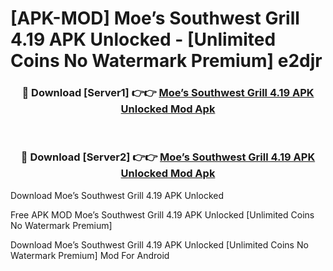 # [APK-MOD] Moe’s Southwest Grill 4.19 APK Unlocked - [Unlimited Coins No Watermark Premium] e2djr



<div align="center">
<h3>🔴 Download [Server1] 👉👉 <a href="https://momento.my/?title=Moe’s_Southwest_Grill_4.19_APK_Unlocked">Moe’s Southwest Grill 4.19 APK Unlocked Mod Apk</a></h3><br>

<h3>🔴 Download [Server2] 👉👉 <a href="https://momento.my/?title=Moe’s_Southwest_Grill_4.19_APK_Unlocked">Moe’s Southwest Grill 4.19 APK Unlocked Mod Apk</a></h3>
</div>



Download Moe’s Southwest Grill 4.19 APK Unlocked 

Free APK MOD Moe’s Southwest Grill 4.19 APK Unlocked [Unlimited Coins No Watermark Premium]

Download Moe’s Southwest Grill 4.19 APK Unlocked [Unlimited Coins No Watermark Premium] Mod For Android
